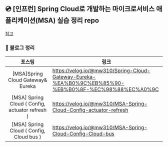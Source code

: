 ## 💿 [인프런] Spring Cloud로 개발하는 마이크로서비스 애플리케이션(MSA) 실습 정리 repo
[참고](https://www.inflearn.com/course/%EC%8A%A4%ED%94%84%EB%A7%81-%ED%81%B4%EB%9D%BC%EC%9A%B0%EB%93%9C-%EB%A7%88%EC%9D%B4%ED%81%AC%EB%A1%9C%EC%84%9C%EB%B9%84%EC%8A%A4)

### 📕 블로그 정리

|                      포스팅                     | 링크                                                                                                |
|:-----------------------------------------------:|-----------------------------------------------------------------------------------------------------|
| [MSA]Spring Cloud Gateway& Eureka               | https://velog.io/@mw310/Spring-Cloud-Gateway-Eureka-%EA%B0%9C%EB%85%90-%EB%B0%8F-%EC%98%88%EC%A0%9C |
| [MSA] Spring Cloud ( Config, actuator refresh ) | https://velog.io/@mw310/MSA-Spring-Cloud-Config-actuator-refresh                                    |
| [MSA] Spring Cloud ( Config, Cloud bus )        | https://velog.io/@mw310/MSA-Spring-Cloud-Config-Cloud-bus                                           |
